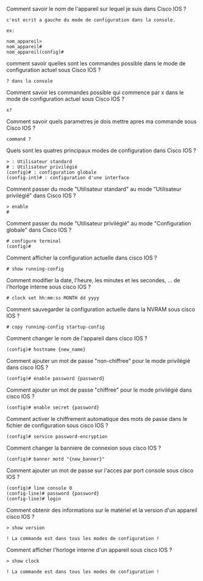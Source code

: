 Comment savoir le nom de l'appareil sur lequel je suis dans Cisco IOS ?
```
c'est ecrit a gauche du mode de configuration dans la console.

ex:

nom_appareil>
nom_appareil#
nom_appareil(config)#
```

comment savoir quelles sont les commandes possible dans le mode de configuration actuel sous Cisco IOS ?
```
? dans la console
```

Comment savoir les commandes possible qui commence par x dans le mode de configuration actuel sous Cisco IOS ?
```
x?
```

Comment savoir quels parametres je dois mettre apres ma commande sous Cisco IOS ?
```
command ?
```

Quels sont les quatres principaux modes de configuration dans Cisco IOS ?
```
> : Utilisateur standard
# : Utilisateur privilégié
(config)# : configuration globale
(config-int)# : configuration d'une interface
```

Comment passer du mode "Utilisateur standard" au mode "Utilisateur privilégié" dans Cisco IOS ?
```
> enable
#
```

Comment passer du mode "Utilisateur privilégié" au mode "Configuration globale" dans Cisco IOS ?
```
# configure terminal
(config)#
```

Comment afficher la configuration actuelle dans cisco IOS ?
```
# show running-config
```

Comment modifier la date, l'heure, les minutes et les secondes, ... de l'horloge interne sous cisco IOS ?
```
# clock set hh:mm:ss MONTH dd yyyy
```

Comment sauvegarder la configuration actuelle dans la NVRAM sous cisco IOS ?
```
# copy running-config startup-config
```

Comment changer le nom de l'appareil dans cisco IOS ?
```
(config)# hostname {new_name}
```

Comment ajouter un mot de passe "non-chiffree" pour le mode privilégié dans cisco IOS ?
```
(config)# enable password {password}
```

Comment ajouter un mot de passe "chiffree" pour le mode privilégié dans cisco IOS ?
```
(config)# enable secret {password}
```

Comment activer le chiffrement automatique des mots de passe dans le fichier de configuration sous cisco IOS ?
```
(config)# service password-encryption
```

Comment changer la banniere de connexion sous cisco IOS ?
```
(config)# banner motd "{new_banner}"
```

Comment ajouter un mot de passe sur l'acces par port console sous cisco IOS ?
```
(config)# line console 0
(config-line)# password {password}
(config-line)# login
```

Comment obtenir des informations sur le matériel et la version d'un appareil cisco IOS ?
```
> show version

! La commande est dans tous les modes de configuration !
```

Comment afficher l'horloge interne d'un appareil sous cisco IOS ?
```
> show clock

! La commande est dans tous les modes de configuration !
```